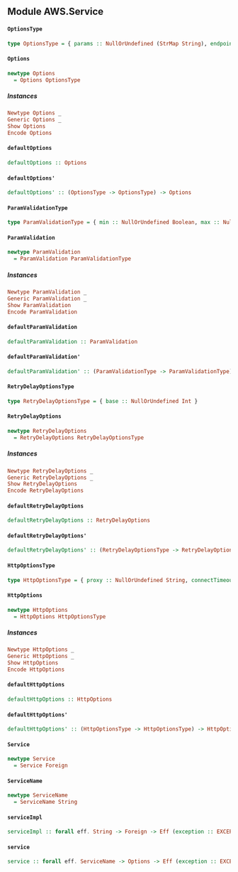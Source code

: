 ## Module AWS.Service

#### `OptionsType`

``` purescript
type OptionsType = { params :: NullOrUndefined (StrMap String), endpoint :: NullOrUndefined String, accessKeyId :: NullOrUndefined String, secretAccessKey :: NullOrUndefined String, region :: NullOrUndefined String, maxRetries :: NullOrUndefined Int, maxRedirects :: NullOrUndefined Int, sslEnabled :: NullOrUndefined Boolean, paramValidation :: NullOrUndefined ParamValidation, computeChecksums :: NullOrUndefined Boolean, convertResponseTypes :: NullOrUndefined Boolean, correctClockSkew :: NullOrUndefined Boolean, s3ForcePathStyle :: NullOrUndefined Boolean, s3BucketEndpoint :: NullOrUndefined Boolean, s3DisableBodySigning :: NullOrUndefined Boolean, retryDelayOptions :: NullOrUndefined RetryDelayOptions, httpOptions :: NullOrUndefined HttpOptions, apiVersion :: NullOrUndefined String, apiVersions :: NullOrUndefined (StrMap String), systemClockOffset :: NullOrUndefined Int, signatureVersion :: NullOrUndefined String, signatureCache :: NullOrUndefined Boolean, dynamoDbCrc32 :: NullOrUndefined Boolean }
```

#### `Options`

``` purescript
newtype Options
  = Options OptionsType
```

##### Instances
``` purescript
Newtype Options _
Generic Options _
Show Options
Encode Options
```

#### `defaultOptions`

``` purescript
defaultOptions :: Options
```

#### `defaultOptions'`

``` purescript
defaultOptions' :: (OptionsType -> OptionsType) -> Options
```

#### `ParamValidationType`

``` purescript
type ParamValidationType = { min :: NullOrUndefined Boolean, max :: NullOrUndefined Boolean, pattern :: NullOrUndefined Boolean, enum :: NullOrUndefined Boolean }
```

#### `ParamValidation`

``` purescript
newtype ParamValidation
  = ParamValidation ParamValidationType
```

##### Instances
``` purescript
Newtype ParamValidation _
Generic ParamValidation _
Show ParamValidation
Encode ParamValidation
```

#### `defaultParamValidation`

``` purescript
defaultParamValidation :: ParamValidation
```

#### `defaultParamValidation'`

``` purescript
defaultParamValidation' :: (ParamValidationType -> ParamValidationType) -> ParamValidation
```

#### `RetryDelayOptionsType`

``` purescript
type RetryDelayOptionsType = { base :: NullOrUndefined Int }
```

#### `RetryDelayOptions`

``` purescript
newtype RetryDelayOptions
  = RetryDelayOptions RetryDelayOptionsType
```

##### Instances
``` purescript
Newtype RetryDelayOptions _
Generic RetryDelayOptions _
Show RetryDelayOptions
Encode RetryDelayOptions
```

#### `defaultRetryDelayOptions`

``` purescript
defaultRetryDelayOptions :: RetryDelayOptions
```

#### `defaultRetryDelayOptions'`

``` purescript
defaultRetryDelayOptions' :: (RetryDelayOptionsType -> RetryDelayOptionsType) -> RetryDelayOptions
```

#### `HttpOptionsType`

``` purescript
type HttpOptionsType = { proxy :: NullOrUndefined String, connectTimeout :: NullOrUndefined Int, timeout :: NullOrUndefined Int, xhrAsync :: NullOrUndefined Boolean, xhrWithCredentials :: NullOrUndefined Boolean }
```

#### `HttpOptions`

``` purescript
newtype HttpOptions
  = HttpOptions HttpOptionsType
```

##### Instances
``` purescript
Newtype HttpOptions _
Generic HttpOptions _
Show HttpOptions
Encode HttpOptions
```

#### `defaultHttpOptions`

``` purescript
defaultHttpOptions :: HttpOptions
```

#### `defaultHttpOptions'`

``` purescript
defaultHttpOptions' :: (HttpOptionsType -> HttpOptionsType) -> HttpOptions
```

#### `Service`

``` purescript
newtype Service
  = Service Foreign
```

#### `ServiceName`

``` purescript
newtype ServiceName
  = ServiceName String
```

#### `serviceImpl`

``` purescript
serviceImpl :: forall eff. String -> Foreign -> Eff (exception :: EXCEPTION | eff) Foreign
```

#### `service`

``` purescript
service :: forall eff. ServiceName -> Options -> Eff (exception :: EXCEPTION | eff) Service
```


